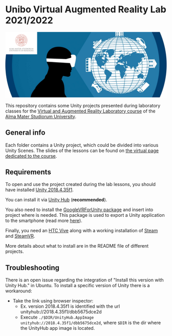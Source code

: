 # Unibo Virtual Augmented Reality Lab 2021/2022
![varlab_unibo_logo](./images/varlab_unibo.png)

This repository contains some Unity projects presented during laboratory classes for the [Virtual and Augmented Reality Laboratory course](https://www.unibo.it/it/didattica/insegnamenti/insegnamento/2020/447969) of the [Alma Mater Studiorum University](https://www.unibo.it/en). 


## General info
Each folder contains a Unity project, which could be divided into various Unity Scenes.
The slides of the lessons can be found on [the virtual page dedicated to the course](https://virtuale.unibo.it/course/view.php?id=18319).


## Requirements
To open and use the project created during the lab lessons, you should have installed [Unity 2018.4.35f1](https://unity3d.com/es/unity/whats-new/2018.4.35).

You can install it via [Unity Hub](https://unity3d.com/get-unity/download) (**recommended**). 

You also need to install the [GoogleVRForUnity package](https://github.com/googlevr/gvr-unity-sdk/releases) and insert into project where is needed. This package is used to export a Unity application to the smartphone (read more [here](https://developers.google.com/cardboard/develop/unity/quickstart)).


Finally, you need an [HTC Vive](https://www.vive.com/us/) along with a working installation of [Steam](https://store.steampowered.com/) and [SteamVR](https://store.steampowered.com/steamvr?l=italian).

More details about what to install are in the README file of different projects. 


## Troubleshooting

There is an open issue regarding the integration of "Install this version with Unity Hub." in Ubuntu. To install a specific version of Unity there is a workaround: 

- Take the link using browser inspector:
	- Ex. version 2018.4.35f1 is identified with the url unityhub://2018.4.35f1/dbb5675dce2d
	- Execute ```./$DIR/UnityHub.AppImage unityhub://2018.4.35f1/dbb5675dce2d```, where ```$DIR``` is the dir where the UnityHub app image is located.

